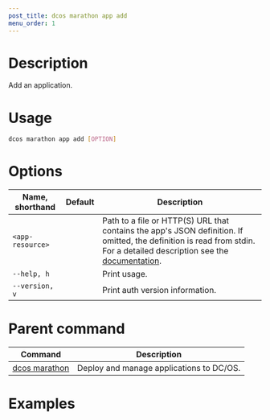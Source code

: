 ```yaml
---
post_title: dcos marathon app add
menu_order: 1
---
```


# Description
Add an application.

# Usage

```bash
dcos marathon app add [OPTION]
```

# Options

| Name, shorthand | Default | Description |
|---------|-------------|-------------|
| `<app-resource>`   |             |  Path to a file or HTTP(S) URL that contains the app's JSON definition. If omitted, the definition is read from stdin. For a detailed description see the [documentation](https://docs.mesosphere.com/usage/marathon/rest-api/). |
| `--help, h`   |             |  Print usage. |
| `--version, v`   |             | Print auth version information. |


# Parent command

| Command | Description |
|---------|-------------|
| [dcos marathon](/docs/1.9/usage/cli/command-reference/dcos-marathon/) | Deploy and manage applications to DC/OS. |

# Examples